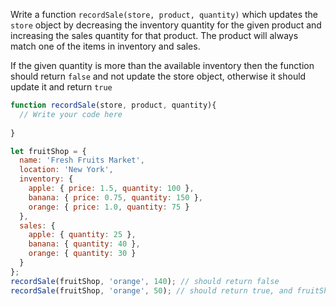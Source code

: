 Write a function `recordSale(store, product, quantity)` which updates the `store` object by decreasing the inventory quantity for the given product and increasing the sales quantity for that product. The product will always match one of the items in inventory and sales. 

If the given quantity is more than the available inventory then the function should return `false` and not update the store object, otherwise it should update it and return `true`

```js
function recordSale(store, product, quantity){
  // Write your code here
  
}

let fruitShop = {
  name: 'Fresh Fruits Market',
  location: 'New York',
  inventory: {
    apple: { price: 1.5, quantity: 100 },
    banana: { price: 0.75, quantity: 150 },
    orange: { price: 1.0, quantity: 75 }
  },
  sales: {
    apple: { quantity: 25 },
    banana: { quantity: 40 },
    orange: { quantity: 30 }
  }
};
recordSale(fruitShop, 'orange', 140); // should return false
recordSale(fruitShop, 'orange', 50); // should return true, and fruitShop object should be updated
```
